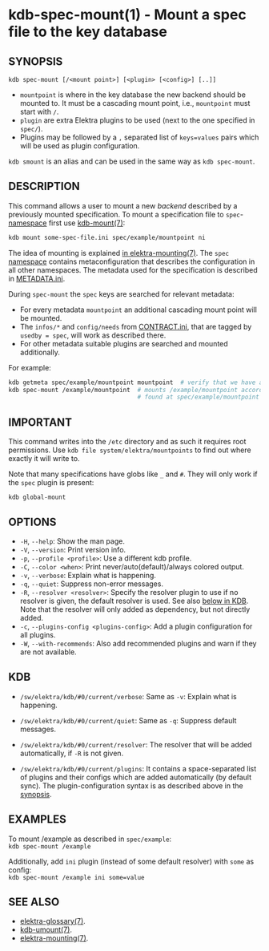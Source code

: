 # kdb-spec-mount(1) - Mount a spec file to the key database

## SYNOPSIS

`kdb spec-mount [/<mount point>] [<plugin> [<config>] [..]]`

- `mountpoint` is where in the key database the new backend should be mounted to.
  It must be a cascading mount point, i.e., `mountpoint` must start with `/`.
- `plugin` are extra Elektra plugins to be used (next to the one specified in `spec/`).
- Plugins may be followed by a `,` separated list of `keys=values` pairs which will be used as plugin configuration.

`kdb smount` is an alias and can be used in the same way as `kdb spec-mount`.

## DESCRIPTION

This command allows a user to mount a new _backend_ described by a previously mounted specification.
To mount a specification file to `spec`-[namespace](elektra-namespaces.md) first use [kdb-mount(7)](kdb-mount.md):

```sh
kdb mount some-spec-file.ini spec/example/mountpoint ni
```

The idea of mounting is explained [in elektra-mounting(7)](elektra-mounting.md).
The `spec` [namespace](elektra-namespaces.md) contains metaconfiguration that describes the configuration in all other namespaces.
The metadata used for the specification is described in [METADATA.ini](/doc/METADATA.ini).

During `spec-mount` the `spec` keys are searched for relevant metadata:

- For every metadata `mountpoint` an additional cascading mount point will be mounted.
- The `infos/*` and `config/needs` from [CONTRACT.ini](/doc/CONTRACT.ini), that are tagged by `usedby = spec`, will work as described there.
- For other metadata suitable plugins are searched and mounted additionally.

For example:

```sh
kdb getmeta spec/example/mountpoint mountpoint  # verify that we have a mount point here
kdb spec-mount /example/mountpoint  # mounts /example/mountpoint according to specification
                                    # found at spec/example/mountpoint
```

## IMPORTANT

This command writes into the `/etc` directory and as such it requires root permissions.
Use `kdb file system/elektra/mountpoints` to find out where exactly it will write to.

Note that many specifications have globs like `_` and `#`. They will only work if
the `spec` plugin is present:

```
kdb global-mount
```

## OPTIONS

- `-H`, `--help`:
  Show the man page.
- `-V`, `--version`:
  Print version info.
- `-p`, `--profile <profile>`:
  Use a different kdb profile.
- `-C`, `--color <when>`:
  Print never/auto(default)/always colored output.
- `-v`, `--verbose`:
  Explain what is happening.
- `-q`, `--quiet`:
  Suppress non-error messages.
- `-R`, `--resolver <resolver>`:
  Specify the resolver plugin to use if no resolver is given, the default resolver is used.
  See also [below in KDB](#KDB).
  Note that the resolver will only added as dependency, but not directly added.
- `-c`, `--plugins-config <plugins-config>`:
  Add a plugin configuration for all plugins.
- `-W`, `--with-recommends`:
  Also add recommended plugins and warn if they are not available.

## KDB

- `/sw/elektra/kdb/#0/current/verbose`:
  Same as `-v`: Explain what is happening.

- `/sw/elektra/kdb/#0/current/quiet`:
  Same as `-q`: Suppress default messages.

- `/sw/elektra/kdb/#0/current/resolver`:
  The resolver that will be added automatically, if `-R` is not given.

- `/sw/elektra/kdb/#0/current/plugins`:
  It contains a space-separated list of plugins and their configs
  which are added automatically (by default sync).
  The plugin-configuration syntax is as described above in the
  [synopsis](#SYNOPSIS).

## EXAMPLES

To mount /example as described in `spec/example`:<br>
`kdb spec-mount /example`

Additionally, add `ini` plugin (instead of some default resolver) with `some` as config:<br>
`kdb spec-mount /example ini some=value`

## SEE ALSO

- [elektra-glossary(7)](elektra-glossary.md).
- [kdb-umount(7)](kdb-umount.md).
- [elektra-mounting(7)](elektra-mounting.md).
